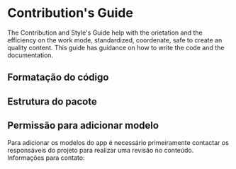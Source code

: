 # Contribution's Guide


The Contribution and Style's Guide help with the orietation and the efficiency on the work mode, standardized, coordenate, safe to create an quality content. This guide has guidance on how to write the code and the documentation.


## Formatação do código

## Estrutura do pacote

## Permissão para adicionar modelo

Para adicionar os modelos do app é necessário primeiramente contactar os responsáveis do projeto para realizar uma revisão no conteúdo. Informações para contato:

